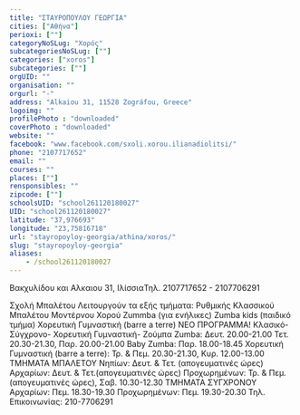 ```yaml
---
title: "ΣΤΑΥΡΟΠΟΥΛΟΥ ΓΕΩΡΓΙΑ"
cities: ["Αθήνα"]
perioxi: [""]
categoryNoSLug: "Χορός"
subcategoriesNoSLug: [""]
categories: ["xoros"]
subcategories: [""]
orgUID: ""
organisation: ""
orgurl: "-"
address: "Alkaiou 31, 11528 Zográfou, Greece"
logoimg: ""
profilePhoto : "downloaded"
coverPhoto : "downloaded"
website: ""
facebook: "www.facebook.com/sxoli.xorou.ilianadiolitsi/"
phone: "2107717652"
email: ""
courses: ""
places: [""]
rensponsibles: ""
zipcode: [""]
schoolsUID: "school261120180027"
UID: "school261120180027"
latitude: "37,976693"
longitude: "23,75816718"
url: "stayropoyloy-georgia/athina/xoros/"
slug: "stayropoyloy-georgia"
aliases:
    - /school261120180027
---
```



Βακχυλίδου και Αλκαιου 31, ΙλίσσιαΤηλ. 2107717652 - 2107706291

Σχολή Μπαλέτου Λειτουργούν τα εξής τμήματα: Ρυθμικής Κλασσικού Μπαλέτου Μοντέρνου Χορού Zummba (για ενήλικες) Zumba kids (παιδικό τμήμα) Χορευτική Γυμναστική (barre a terre) ΝΕΟ ΠΡΟΓΡΑΜΜΑ! Κλασικό-Σύγχρονο- Χορευτική Γυμναστική- Ζούμπα Zumba: Δευτ. 20.00-21.00 Τετ. 20.30-21.30, Παρ. 20.00-21.00 Baby Zumba: Παρ. 18.00-18.45 Χορευτική Γυμναστική (barre a terre): Τρ. &amp; Πεμ. 20.30-21.30, Κυρ. 12.00-13.00 ΤΜΗΜΑΤΑ ΜΠΑΛΕΤΟΥ Νηπίων: Δευτ. &amp; Τετ. (απογευματινές ώρες) Αρχαρίων: Δευτ. &amp; Τετ.(απογευματινές ώρες) Προχωρημένων: Τρ. &amp; Πεμ. (απογευματινές ώρες), Σαβ. 10.30-12.30 ΤΜΗΜΑΤΑ ΣΥΓΧΡΟΝΟΥ Αρχαρίων: Πεμ. 18.30-19.30 Προχωρημένων: Πεμ. 19.30-20.30 Τηλ. Επικοινωνίας: 210-7706291